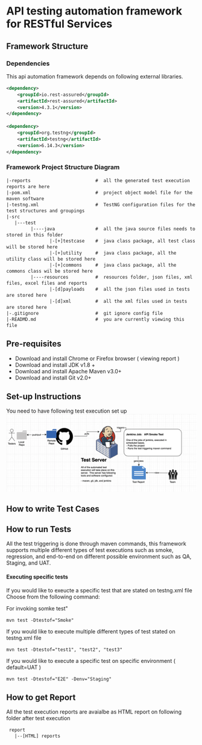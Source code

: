 # API testing automation framework for RESTful Services

## Framework Structure 
### Dependencies 
This api automation framework depends on following 
external libraries. 
```xml
<dependency>
    <groupId>io.rest-assured</groupId>
    <artifactId>rest-assured</artifactId>
    <version>4.3.1</version>
</dependency>

<dependency>
    <groupId>org.testng</groupId>
    <artifactId>testng</artifactId>
    <version>6.14.3</version>
</dependency>
```

### Framework Project Structure Diagram
```
|-reports                        #  all the generated test execution reports are here 
|-pom.xml                        #  project object model file for the maven software
|-testng.xml                     #  TestNG configuration files for the test structures and groupings 
|-src
   |---test
         |----java               #  all the java source files needs to stored in this folder 
                |-[+]testcase    #  java class package, all test class will be stored here 
                |-[+]utility     #  java class package, all the utility class will be stored here 
                |-[+]commons     #  java class package, all the commons class wil be stored here 
         |----resources          #  resources folder, json files, xml files, excel files and reports 
                |-[d]payloads    #  all the json files used in tests are stored here 
                |-[d]xml         #  all the xml files used in tests are stored here 
|-.gitignore                     #  git ignore config file 
|-READMD.md                      #  you are currently viewing this file 
```

## Pre-requisites
* Download and install Chrome or Firefox browser  ( viewing report )
* Download and install JDK v1.8 + 
* Download and install Apache Maven v3.0+
* Download and install Git v2.0+ 

## Set-up Instructions 
You need to have following test execution set up 
![screenshot](/images/test_execution_setup.png)

## How to write Test Cases 

## How to run Tests 
All the test triggering is done through maven commands, this framework supports multiple different types of 
test executions such as smoke, regression, and end-to-end on different possible environment such as QA, Staging, and 
UAT. 
#### Executing specific tests 
If you would like to exeucte a specific test that are stated on testng.xml file
Choose from the following command: 

For invoking somke test"
```shell script
mvn test -Dtestof="Smoke"
```

If you would like to execute multiple different types of test stated on testng.xml file 
```shell script
mvn test -Dtestof="test1", "test2", "test3"
```

If you would like to execute a specific test on specific environment ( default=UAT ) 
```shell script
mvn test -Dtestof="E2E" -Denv="Staging"
```

## How to get Report 
All the test execution reports are avaialbe as HTML report on following folder after test execution 
```
 report
   |--[HTML] reports
```